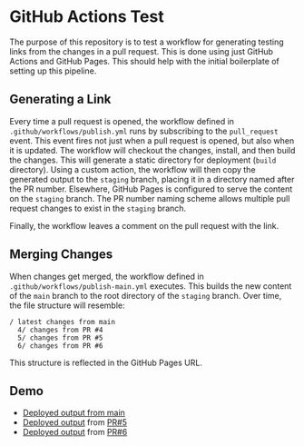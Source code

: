 # GitHub Actions Test

The purpose of this repository is to test a workflow for generating testing links from the changes in a pull request. This is done using just GitHub Actions and GitHub Pages. This should help with the initial boilerplate of setting up this pipeline.

## Generating a Link

Every time a pull request is opened, the workflow defined in `.github/workflows/publish.yml` runs by subscribing to the `pull_request` event. This event fires not just when a pull request is opened, but also when it is updated. The workflow will checkout the changes, install, and then build the changes. This will generate a static directory for deployment (`build` directory). Using a custom action, the workflow will then copy the generated output to the `staging` branch, placing it in a directory named after the PR number. Elsewhere, GitHub Pages is configured to serve the content on the `staging` branch. The PR number naming scheme allows multiple pull request changes to exist in the `staging` branch.

Finally, the workflow leaves a comment on the pull request with the link.

## Merging Changes

When changes get merged, the workflow defined in `.github/workflows/publish-main.yml` executes. This builds the new content of the `main` branch to the root directory of the `staging` branch. Over time, the file structure will resemble:

```
/ latest changes from main
  4/ changes from PR #4
  5/ changes from PR #5
  6/ changes from PR #6
```

This structure is reflected in the GitHub Pages URL.

## Demo

- [Deployed output from main](https://lucasgrinspan.github.io/github-actions-deploy-test/)
- [Deployed output](https://lucasgrinspan.github.io/github-actions-deploy-test/5/) from [PR#5](https://github.com/lucasgrinspan/github-actions-deploy-test/pull/5)
- [Deployed output](https://lucasgrinspan.github.io/github-actions-deploy-test/6/) from [PR#6](https://github.com/lucasgrinspan/github-actions-deploy-test/pull/6)
